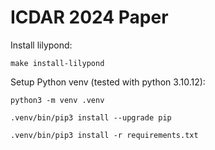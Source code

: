 # ICDAR 2024 Paper

Install lilypond:

```
make install-lilypond
```

Setup Python venv (tested with python 3.10.12):

```
python3 -m venv .venv

.venv/bin/pip3 install --upgrade pip

.venv/bin/pip3 install -r requirements.txt
```
